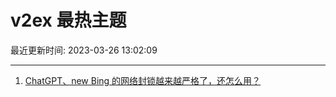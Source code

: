 # v2ex 最热主题

最近更新时间: 2023-03-26 13:02:09

--- 
1. [ChatGPT、new Bing 的网络封锁越来越严格了，还怎么用？](https://www.v2ex.com/t/927207) 
